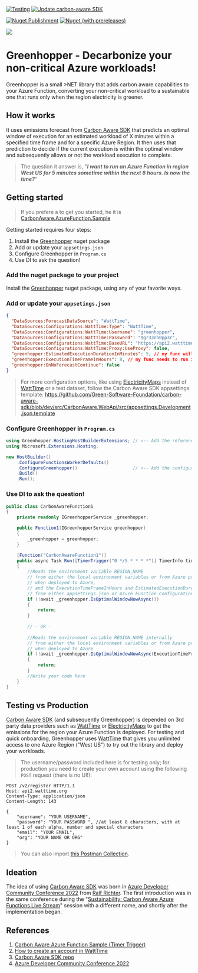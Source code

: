 [![Testing](https://github.com/georgekosmidis/greenhopper/actions/workflows/build-and-test.yml/badge.svg)](https://github.com/georgekosmidis/greenhopper/actions/workflows/build-and-test.yml) [![Update carbon-aware SDK](https://github.com/georgekosmidis/greenhopper/actions/workflows/update-carbon-aware-sdk.yml/badge.svg)](https://github.com/georgekosmidis/greenhopper/actions/workflows/update-carbon-aware-sdk.yml)

[![Nuget Publishment](https://github.com/georgekosmidis/greenhopper/actions/workflows/nuget-publishment.yml/badge.svg)](https://github.com/georgekosmidis/greenhopper/actions/workflows/nuget-publishment.yml) [![Nuget (with prereleases)](https://img.shields.io/nuget/vpre/Greenhopper.svg?logo=nuget)](https://www.nuget.org/packages/Greenhopper) 

![](https://raw.githubusercontent.com/georgekosmidis/Greenhopper/main/docs/greenhopper_simple.png)

# Greenhopper - Decarbonize your non-critical Azure workloads!

Greenhopper is a small >NET library that adds carbon aware capabilities to your Azure Function, converting your non-critical workload to a sustainable one that runs only when the region electricity is greener.

## How it works

It uses emissions forecast from [Carbon Aware SDK](https://github.com/Green-Software-Foundation/carbon-aware-sdk) that predicts an optimal window of execution for an estimated workload of X minutes within a specified time frame and for a specific Azure Region. It then uses that prediction to decide if the current execution is within the optimal window and subsequently allows or not the workload execution to complete.

> The question it answer is, "***I want to run an Azure Function in region West US for 5 minutes sometime within the next 8 hours. Is now the time?***"

## Getting started

> If you prefere a to get you started, he it is [CarbonAware.AzureFunction.Sample](https://github.com/georgekosmidis/carbon-aware-azure-function/tree/main/sample/timer-trigger)

Getting started requires four steps:

1. Install the [Greenhopper](https://www.nuget.org/packages/Greenhopper/) nuget package 
1. Add or update your `appsetings.json`
1. Configure Greenhopper in `Program.cs` 
1. Use DI to ask the question!

### Add the nuget package to your project 

Install the [Greenhopper](https://www.nuget.org/packages/Greenhopper/) nuget package, using any of your favorite ways.

### Add or update your `appsetings.json`

```json
{
  "DataSources:ForecastDataSource": "WattTime",
  "DataSources:Configurations:WattTime:Type": "WattTime",
  "DataSources:Configurations:WattTime:Username": "greenhopper",
  "DataSources:Configurations:WattTime:Password": "$gr33nh0pp3r",
  "DataSources:Configurations:WattTime:BaseURL": "https://api2.watttime.org/v2/",
  "DataSources:Configurations:WattTime:Proxy:UseProxy": false,
  "greenhopper:EstimatedExecutionDurationInMinutes": 5, // my func will run for aprox X mins (searches for the optimal time to run an X mins payload)
  "greenhopper:ExecutionTimeFrameInHours": 8, // my func needs to run in the next X hours (searches the optimal time to run an X mins payload in the next X hours)
  "greenhopper:OnNoForecastContinue": false
}
```

> For more configuration options, like using [ElectricityMaps](https://www.electricitymaps.com/) instead of [WattTime](https://www.watttime.org/) or a test dataset, follow the Carbon Aware SDK appsettings template: https://github.com/Green-Software-Foundation/carbon-aware-sdk/blob/dev/src/CarbonAware.WebApi/src/appsettings.Development.json.template

### Configure Greenhopper in `Program.cs`

```csharp
using Greenhopper.HostingHostBuilderExtensions; // <-- Add the reference
using Microsoft.Extensions.Hosting;

new HostBuilder()
    .ConfigureFunctionsWorkerDefaults()
    .ConfigureGreenhopper()                     // <-- Add the configuration
    .Build()
    .Run();
```

### Use DI to ask the question!
```csharp
public class CarbonAwareFunction1
{
    private readonly IGreenhopperService _greenhopper;

    public Function1(IGreenhopperService greenhopper)
    {
        _greenhopper = greenhopper;
    }

    [Function("CarbonAwareFunction1")]
    public async Task Run([TimerTrigger("0 */5 * * * *")] TimerInfo timerInfo)
    {
        //Reads the environment variable REGION_NAME 
        // from either the local environment variables or from Azure predefined ones
        // when deployed to Azure,
        // and the ExecutionTimeFrameInHours and EstimatedExecutionDurationInMinutes 
        // from either appsettings.json or Azure Function Configuration
        if (!await _greenhopper.IsOptimalWindowNowAsync())
        {
            return;
        }
        
        // - OR -
        
        //Reads the environment variable REGION_NAME internally
        // from either the local environment variables or from Azure predefined ones
        // when deployed to Azure
        if (!await _greenhopper.IsOptimalWindowNowAsync(ExecutionTimeFrameInHours:8, EstimatedExecutionDurationInMinutes:5))
        {
            return;
        }
        //Write your code here
    }
}
```

## Testing vs Production
[Carbon Aware SDK](https://github.com/Green-Software-Foundation/carbon-aware-sdk) (and subsequently Greenhopper) is depended on 3rd party data providers such as [WattTime](https://www.watttime.org/) or [ElectricityMaps](https://www.electricitymaps.com/) to get the emissions for the region your Azure Function is deployed. 
For testing and quick onboarding, Greenhopper uses [WattTime](https://www.watttime.org/) that gives you unlimited access to one Azure Region ("West US") to try out the library and deploy your workloads.

> The username/password included here is for testing only; for production you need to create your own account using the following `POST` request (there is no UI!):

```
POST /v2/register HTTP/1.1
Host: api2.watttime.org
Content-Type: application/json
Content-Length: 143

{
    "username": "YOUR USERNAME",
    "password": "YOUR PASSWORD ", //at least 8 characters, with at least 1 of each alpha, number and special characters
    "email": "YOUR EMAIL",
    "org": "YOUR NAME OR ORG"
}
```

> You can also import [this Postman Collection](https://raw.githubusercontent.com/georgekosmidis/Greenhopper/main/docs/WattTime%20Account.postman_collection.json).

## Ideation
The idea of using [Carbon Aware SDK](https://github.com/Green-Software-Foundation/carbon-aware-sdk) was born in [Azure Developer Community Conference 2022](https://azuredev.org/) from [Ralf Richter](https://github.com/entwickler42). The first introduction was in the same conference during the "[Sustainability: Carbon Aware Azure Functions
Live Stream](https://azuredev.org/sessions/sustainability-carbon-aware-azure-functions)" session with a different name, and shortly after the implementation began.

##  References
1. [Carbon Aware Azure Function Sample (Timer Trigger)](https://github.com/georgekosmidis/carbon-aware-azure-function/tree/main/sample/timer-trigger)
2. [How to create an account in WattTime](https://www.watttime.org/api-documentation/#register-new-user)
3. [Carbon Aware SDK repo](https://github.com/Green-Software-Foundation/carbon-aware-sdk)
4. [Azure Developer Community Conference 2022](https://azuredev.org/)
